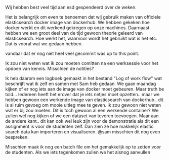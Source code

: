 Wij hebben best veel tijd aan esd gespendeerd over de weken.
 
Het is belangrijk om even te benoemen dat wij gebruik maken van officiele elasticsearch docker image van dockerhub.
We hebben gekeken hoe docker werkt en dit werkend gekregen op onze machines. Daarnaast hebben we een groot deel van de tijd gewoon theorie geleerd van elasticsearch. Hoe werkt het, waarvoor wordt het gebruikt wat is het etc.
Dat is vooral wat we gedaan hebben.

vandaar dat er nog niet heel veel gecommit was up to this point.

Ik zou niet weten wat ik zou moeten comitten na een werksessie
voor het opdoen van kennis. Misschien de notities? 

Ik heb daarom een logboek gemaakt in het bestand "Log of work flow" wat beschrijft wat ik zelf en samen met Sam heb gedaan.
We gaan maandag kijken of er nog iets aan de image van docker moet gebeuren. Maar truth be told... Iedereen heeft het erover dat je iets
netjes moet opzetten.. maar we hebben gewoon een werkende image van elasticsearch van dockerhub.. dit is al ruim gevoeg om mooie uitleg mee
te geven. Ik zou gewoon niet weten wat er bij zou moeten. Dit is toch gewoon al een werkende container? We zullen wel nog kijken of we een dataset van tevoren toevoegen. Maar aan de andere kant.. dit kan ook wel leuk zijn voor de demonstratie als dit een assignment is voor de studenten zelf. Dan zien ze hoe makkelijk elastic search data kan importeren en visualiseren. @sam misschien dit nog even bespreken.

Misschien maak ik nog een batch file om het gemakkelijk op te zetten voor de studenten. Als we iets tegenkomen zullen we het alsnog aanvullen
